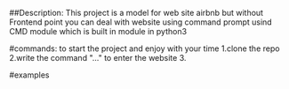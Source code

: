 ##Description:
This project is a model for web site airbnb but without Frontend point
you can deal with website using command prompt usind CMD module
which is built in module in python3

#commands:
to start the project and enjoy with your time 
1.clone the repo 
2.write the command "..." to enter the website
3.

#examples

